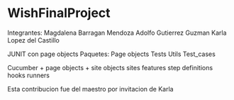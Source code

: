 # WishFinalProject
Integrantes:
Magdalena Barragan Mendoza
Adolfo Gutierrez Guzman
Karla Lopez del Castillo

JUNIT con page objects
Paquetes:
Page objects
Tests
Utils
Test_cases

Cucumber  + page objects + site objects
sites
features
step definitions
hooks
runners

Esta contribucion fue del maestro por invitacion de Karla
